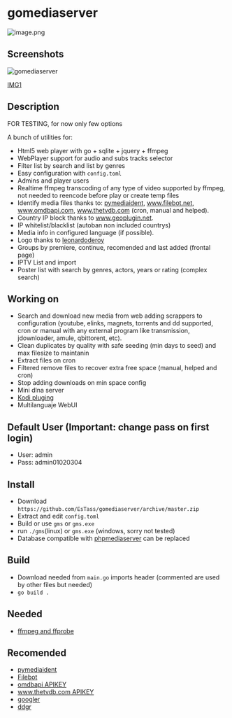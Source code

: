 # gomediaserver

![image.png](https://github.com/leonardoderoy/phpmediaserver/blob/master/imgs/logo/1.png?raw=true)

## Screenshots

![gomediaserver](https://media.giphy.com/media/8A7qPRuF8jzRcaQiyj/giphy.gif)

[IMG1](http://i67.tinypic.com/33opaiv.png)

## Description

FOR TESTING, for now only few options

A bunch of utilities for:
 - Html5 web player with go + sqlite + jquery + ffmpeg
 - WebPlayer support for audio and subs tracks selector
 - Filter list by search and list by genres
 - Easy configuration with `config.toml`
 - Admins and player users
 - Realtime ffmpeg transcoding of any type of video supported by ffmpeg, not needed to reencode before play or create temp files
 - Identify media files thanks to: [pymediaident](https://github.com/EsTass/pymediaident), www.filebot.net, www.omdbapi.com, www.thetvdb.com (cron, manual and helped).
 - Country IP block thanks to www.geoplugin.net.
 - IP whitelist/blacklist (autoban non included countrys)
 - Media info in configured language (if possible).
 - Logo thanks to [leonardoderoy](https://github.com/leonardoderoy)
 - Groups by premiere, continue, recomended and last added (frontal page)
 - IPTV List and import
 - Poster list with search by genres, actors, years or rating (complex search)
 
## Working on
 - Search and download new media from web adding scrappers to configuration (youtube, elinks, magnets, torrents and dd supported, cron or manual with any external program like transmission, jdownloader, amule, qbittorent, etc).
 - Clean duplicates by quality with safe seeding (min days to seed) and max filesize to maintanin
 - Extract files on cron
 - Filtered remove files to recover extra free space (manual, helped and cron)
 - Stop adding downloads on min space config
 - Mini dlna server
 - [Kodi pluging](https://github.com/EsTass/phpmediaserver-kodi)
 - Multilanguaje WebUI
 
## Default User (Important: change pass on first login)
 - User: admin
 - Pass: admin01020304
 
## Install
 - Download `https://github.com/EsTass/gomediaserver/archive/master.zip` 
 - Extract and edit `config.toml`
 - Build or use `gms` or `gms.exe`
 - run `./gms`(linux) or `gms.exe` (windows, sorry not tested)
 - Database compatible with [phpmediaserver](https://github.com/EsTass/phpmediaserver) can be replaced

## Build

 - Download needed from `main.go` imports header (commented are used by other files but needed)
 - `go build .`

## Needed
 - [ffmpeg and ffprobe](https://ffmpeg.org/)
 
## Recomended
- [pymediaident](https://github.com/EsTass/pymediaident)
- [Filebot](https://www.filebot.net)
- [omdbapi APIKEY](https://www.omdbapi.com)
- [www.thetvdb.com APIKEY](https://www.thetvdb.com)
- [googler](https://pypi.python.org/pypi/googler)
- [ddgr](https://github.com/jarun/ddgr)
